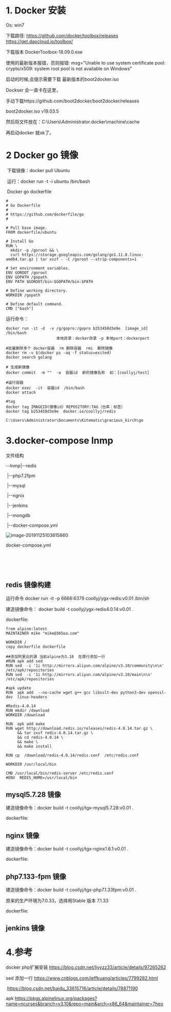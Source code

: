 # 1. Docker 安装

Os: win7

下载路径: https://github.com/docker/toolbox/releases  https://get.daocloud.io/toolbox/

下载版本 DockerToolbox-18.09.0.exe

使用的最新版本报错，否则报错: msg="Unable to use system certificate pool: crypto/x509: system root pool is not available on Windows"

 

启动的时候,会提示需要下载 最新版本的boot2docker.iso 

Dockser 会一直卡在这里， 

手动下载https://github.com/boot2docker/boot2docker/releases 

boot2docker.iso v19.03.5

然后将文件放在：C:\Users\Administrator\.docker\machine\cache 

再启动docker 就ok了。

 

# 2    Docker go 镜像

​	下载镜像：docker pull Ubuntu

​    运行：docker run -t -i ubuntu /bin/bash

​     Docker go dockerfile

```shell
#
# Go Dockerfile
#
# https://github.com/dockerfile/go
#

# Pull base image.
FROM dockerfile/ubuntu

# Install Go
RUN \
  mkdir -p /goroot && \
  curl https://storage.googleapis.com/golang/go1.11.8.linux-amd64.tar.gz | tar xvzf - -C /goroot --strip-components=1

# Set environment variables.
ENV GOROOT /goroot
ENV GOPATH /gopath
ENV PATH $GOROOT/bin:$GOPATH/bin:$PATH

# Define working directory.
WORKDIR /gopath

# Define default command.
CMD ["bash"]
```

运行命令：

```shell
docker run -it -d  -v /g/gopro:/gopro b253458d3e9e  [image_id]  /bin/bash
                      本地目录：docker目录 -p 本地port：dockerport          

#批量删除多个 docker容器  rm 删除容器  rmi  删除镜像
docker rm -v $(docker ps -aq -f status=exited)
docker search golang 

# 生成新镜像
docker commit  -m ""  -a  容器id  新的镜像名称  如：[coollyj/test]

#运行容器
docker exec  -it  容器id  /bin/bash
docker attach 

#tag 
docker tag IMAGEID(镜像id) REPOSITORY:TAG（仓库：标签）
docker tag b253458d3e9e  docker.io/coollyj/redis

C:\Users\Administrator\Documents\Kitematic\gracious_kirch\go
```

# 3.docker-compose lnmp

文件结构

--lnmp|--redis

​            |--php7.2fpm

​            |--mysql

​            |--ngnix

​            |--jenkins

​            |--mongdb

​            |--docker-compose.yml

![image-20191125103615860](C:\Users\Administrator\AppData\Roaming\Typora\typora-user-images\image-20191125103615860.png)



docker-compose.yml

```





```

## redis 镜像构建 

运行命令  docker  run   -it    -p 6666:6379     coollyj/ygx-redis:v0.01 /bin/sh 

建造镜像命令： docker  build  -t    coollyj/ygx-redis4.0.14:v0.01  . 

dockerfile:

```shell
from alpine:latest
MAINTAINER mike "mike@365oa.com" 
 
WORKDIR /
copy dockerfile dockerfile

##添加阿里云的源 当前alpine为3.10  在首行添加一行  
#RUN apk add sed 
RUN sed  -i '1i http://mirrors.aliyun.com/alpine/v3.10/community\n\n' /etc/apk/repositories
RUN sed  -i '1i http://mirrors.aliyun.com/alpine/v3.10/main\n\n' /etc/apk/repositories

#apk update
RUN  apk add  --no-cache wget g++ gcc libxslt-dev python3-dev openssl-dev  linux-headers

#Redis-4.0.14
RUN	mkdir /download 
WORKDIR /download 
  
RUN  apk add make 	
RUN wget http://download.redis.io/releases/redis-4.0.14.tar.gz \
     && tar zxvf redis-4.0.14.tar.gz \ 
	 && cd redis-4.0.14 \
	 && make \
	 && make install 
	 
RUN cp  /download/redis-4.0.14/redis.conf  /etc/redis.conf	 
	 
WORKDIR /usr/local/bin

CMD /usr/local/bin/redis-server /etc/redis.conf
#ENV  REDIS_HOME=/usr/local/bin 
```



## mysql5.7.28 镜像 

建造镜像命令：docker build -t coollyj/tgx-mysql5.7.28:v0.01 .

dockerfile:





## nginx 镜像 

建造镜像命令：docker build -t coollyj/tgx-nginx1.6.1:v0.01 .

dockerfile:



## php7.133-fpm 镜像 

建造镜像命令：docker build -t coollyj/tgx-php7.1.33fpm:v0.01  .

原来的生产环境为7.0.33，选择用Stable 版本 7.1.33 

dockerfile:



## jenkins 镜像





# 4.参考

  docker php扩展安装    https://blog.csdn.net/liyyzz33/article/details/97265262 

 sed 添加一行  https://www.cnblogs.com/jeffkuang/articles/7799282.html  

​                          https://blog.csdn.net/baidu_33615716/article/details/78871190 

apk  https://pkgs.alpinelinux.org/packages?name=ncurses&branch=v3.10&repo=main&arch=x86_64&maintainer=7heo 